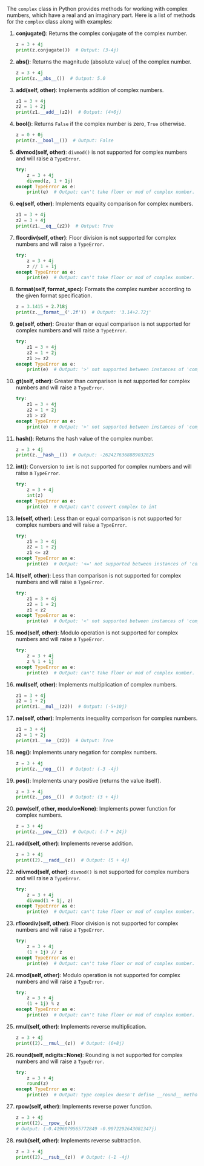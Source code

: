 The `complex` class in Python provides methods for working with complex numbers, which have a real and an imaginary part. Here is a list of methods for the `complex` class along with examples:

1. **conjugate()**: Returns the complex conjugate of the complex number.
    ```python
    z = 3 + 4j
    print(z.conjugate())  # Output: (3-4j)
    ```

2. **__abs__()**: Returns the magnitude (absolute value) of the complex number.
    ```python
    z = 3 + 4j
    print(z.__abs__())  # Output: 5.0
    ```

3. **__add__(self, other)**: Implements addition of complex numbers.
    ```python
    z1 = 3 + 4j
    z2 = 1 + 2j
    print(z1.__add__(z2))  # Output: (4+6j)
    ```

4. **__bool__()**: Returns `False` if the complex number is zero, `True` otherwise.
    ```python
    z = 0 + 0j
    print(z.__bool__())  # Output: False
    ```

5. **__divmod__(self, other)**: `divmod()` is not supported for complex numbers and will raise a `TypeError`.
    ```python
    try:
        z = 3 + 4j
        divmod(z, 1 + 1j)
    except TypeError as e:
        print(e)  # Output: can't take floor or mod of complex number.
    ```

6. **__eq__(self, other)**: Implements equality comparison for complex numbers.
    ```python
    z1 = 3 + 4j
    z2 = 3 + 4j
    print(z1.__eq__(z2))  # Output: True
    ```

7. **__floordiv__(self, other)**: Floor division is not supported for complex numbers and will raise a `TypeError`.
    ```python
    try:
        z = 3 + 4j
        z // 1 + 1j
    except TypeError as e:
        print(e)  # Output: can't take floor or mod of complex number.
    ```

8. **__format__(self, format_spec)**: Formats the complex number according to the given format specification.
    ```python
    z = 3.1415 + 2.718j
    print(z.__format__('.2f'))  # Output: '3.14+2.72j'
    ```

9. **__ge__(self, other)**: Greater than or equal comparison is not supported for complex numbers and will raise a `TypeError`.
    ```python
    try:
        z1 = 3 + 4j
        z2 = 1 + 2j
        z1 >= z2
    except TypeError as e:
        print(e)  # Output: '>' not supported between instances of 'complex' and 'complex'
    ```

10. **__gt__(self, other)**: Greater than comparison is not supported for complex numbers and will raise a `TypeError`.
    ```python
    try:
        z1 = 3 + 4j
        z2 = 1 + 2j
        z1 > z2
    except TypeError as e:
        print(e)  # Output: '>' not supported between instances of 'complex' and 'complex'
    ```

11. **__hash__()**: Returns the hash value of the complex number.
    ```python
    z = 3 + 4j
    print(z.__hash__())  # Output: -2624276368889032825
    ```

12. **__int__()**: Conversion to `int` is not supported for complex numbers and will raise a `TypeError`.
    ```python
    try:
        z = 3 + 4j
        int(z)
    except TypeError as e:
        print(e)  # Output: can't convert complex to int
    ```

13. **__le__(self, other)**: Less than or equal comparison is not supported for complex numbers and will raise a `TypeError`.
    ```python
    try:
        z1 = 3 + 4j
        z2 = 1 + 2j
        z1 <= z2
    except TypeError as e:
        print(e)  # Output: '<=' not supported between instances of 'complex' and 'complex'
    ```

14. **__lt__(self, other)**: Less than comparison is not supported for complex numbers and will raise a `TypeError`.
    ```python
    try:
        z1 = 3 + 4j
        z2 = 1 + 2j
        z1 < z2
    except TypeError as e:
        print(e)  # Output: '<' not supported between instances of 'complex' and 'complex'
    ```

15. **__mod__(self, other)**: Modulo operation is not supported for complex numbers and will raise a `TypeError`.
    ```python
    try:
        z = 3 + 4j
        z % 1 + 1j
    except TypeError as e:
        print(e)  # Output: can't take floor or mod of complex number.
    ```

16. **__mul__(self, other)**: Implements multiplication of complex numbers.
    ```python
    z1 = 3 + 4j
    z2 = 1 + 2j
    print(z1.__mul__(z2))  # Output: (-5+10j)
    ```

17. **__ne__(self, other)**: Implements inequality comparison for complex numbers.
    ```python
    z1 = 3 + 4j
    z2 = 1 + 2j
    print(z1.__ne__(z2))  # Output: True
    ```

18. **__neg__()**: Implements unary negation for complex numbers.
    ```python
    z = 3 + 4j
    print(z.__neg__())  # Output: (-3 -4j)
    ```

19. **__pos__()**: Implements unary positive (returns the value itself).
    ```python
    z = 3 + 4j
    print(z.__pos__())  # Output: (3 + 4j)
    ```

20. **__pow__(self, other, modulo=None)**: Implements power function for complex numbers.
    ```python
    z = 3 + 4j
    print(z.__pow__(2))  # Output: (-7 + 24j)
    ```

21. **__radd__(self, other)**: Implements reverse addition.
    ```python
    z = 3 + 4j
    print((2).__radd__(z))  # Output: (5 + 4j)
    ```

22. **__rdivmod__(self, other)**: `divmod()` is not supported for complex numbers and will raise a `TypeError`.
    ```python
    try:
        z = 3 + 4j
        divmod(1 + 1j, z)
    except TypeError as e:
        print(e)  # Output: can't take floor or mod of complex number.
    ```

23. **__rfloordiv__(self, other)**: Floor division is not supported for complex numbers and will raise a `TypeError`.
    ```python
    try:
        z = 3 + 4j
        (1 + 1j) // z
    except TypeError as e:
        print(e)  # Output: can't take floor or mod of complex number.
    ```

24. **__rmod__(self, other)**: Modulo operation is not supported for complex numbers and will raise a `TypeError`.
    ```python
    try:
        z = 3 + 4j
        (1 + 1j) % z
    except TypeError as e:
        print(e)  # Output: can't take floor or mod of complex number.
    ```

25. **__rmul__(self, other)**: Implements reverse multiplication.
    ```python
    z = 3 + 4j
    print((2).__rmul__(z))  # Output: (6+8j)
    ```

26. **__round__(self, ndigits=None)**: Rounding is not supported for complex numbers and will raise a `TypeError`.
    ```python
    try:
        z = 3 + 4j
        round(z)
    except TypeError as e:
        print(e)  # Output: type complex doesn't define __round__ method
    ```

27. **__rpow__(self, other)**: Implements reverse power function.
    ```python
    z = 3 + 4j
    print((2).__rpow__(z))  
    # Output: (-0.4196079565772849 -0.9072292643081347j)
    ```

28. **__rsub__(self, other)**: Implements reverse subtraction.
    ```python
    z = 3 + 4j
    print((2).__rsub__(z))  # Output: (-1 -4j)
    ```
```
